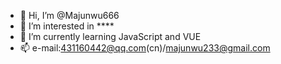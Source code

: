 - 👋 Hi, I’m @Majunwu666
- 👀 I’m interested in ****
- 🌱 I’m currently learning JavaScript and VUE
- 📫 e-mail:431160442@qq.com(cn)/majunwu233@gmail.com

<!---
Majunwu666/Majunwu666 is a ✨ special ✨ repository because its `ABOUTME.md` (this file) appears on your GitHub profile.
You can click the Preview link to take a look at your changes.
--->
